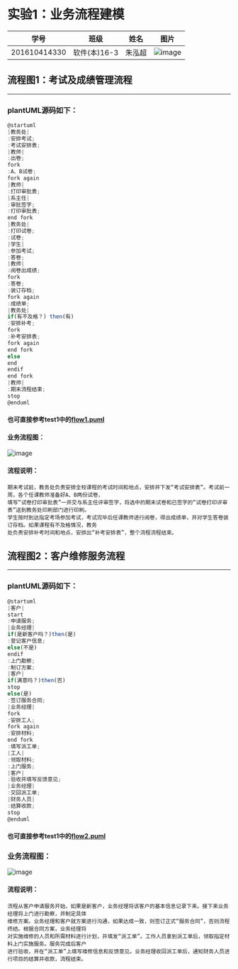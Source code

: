 实验1：业务流程建模
=========================
| 学号         | 班级         | 姓名 | 图片 |
|--------------|--------------|------|------|
| 201610414330 | 软件(本)16-3 | 朱泓超 |![image](https://github.com/z915287285/is_analysis/blob/master/test1/zz.jpg)    |

## 流程图1：考试及成绩管理流程
-------------------------
### plantUML源码如下：
```javascript
@startuml
|教务处|
:安排考试;
:考试安排表;
|教师|
:出卷;
fork
:A、B试卷;
fork again
|教师|
:打印审批表;
|系主任|
:审批签字;
:打印审批表;
end fork
|教务处|
:打印试卷;
:试卷;
|学生|
:参加考试;
:答卷;
|教师|
:阅卷出成绩;
fork
:答卷;
:装订存档;
fork again
:成绩单;
|教务处|
if(有不及格？) then(有)
:安排补考;
fork
:补考安排表;
fork again
end fork
else
end
endif
end fork
|教师|
:期末流程结束;
stop
@enduml

```

#### 也可直接参考test1中的[flow1.puml](https://github.com/z915287285/is_analysis/blob/master/test1/flow1.puml)
#### 业务流程图：
![image](https://github.com/z915287285/is_analysis/blob/master/test1/flow1.png)
#### 流程说明：
```
期末考试前，教务处负责安排全校课程的考试时间和地点，安排并下发“考试安排表”。考试前一周，各个任课教师准备好A、B两份试卷，  
填写“试卷打印审批表”一并交与系主任评审签字，将选中的期末试卷和已签字的“试卷打印评审表”送到教务处印刷部门进行印刷。
学生按时到达指定考场参加考试，考试完毕后任课教师进行阅卷，得出成绩单，并对学生答卷装订存档。如果课程有不及格情况，教务  
处负责安排补考时间和地点，安排出“补考安排表”，整个流程流程结束。  
```
## 流程图2：客户维修服务流程
-----------------------
### plantUML源码如下：
```javascript
@startuml
|客户|
start
:申请服务;
|业务经理|
if(是新客户吗？)then(是)
:登记客户信息;
else(不是)
endif
:上门勘察;
:制订方案;
|客户|
if(满意吗？)then(否)
stop
else(是)
:签订服务合同;
|业务经理|
fork
:安排工人;
fork again
:安排材料;
end fork
:填写派工单;
|工人|
:领取材料;
:上门服务;
|客户|
:验收并填写反馈意见;
|业务经理|
:交回派工单;
|财务人员|
:结算收款;
stop
@enduml
```
#### 也可直接参考test1中的[flow2.puml](https://github.com/z915287285/is_analysis/blob/master/test1/flow2.puml)
### 业务流程图：
![image](https://github.com/z915287285/is_analysis/blob/master/test1/flow2.png)
#### 流程说明：
```
流程从客户申请服务开始，如果是新客户，业务经理将该客户的基本信息记录下来。接下来业务经理将上门进行勘察，并制定具体  
维修方案。业务经理和客户就方案进行沟通，如果达成一致，则签订正式“服务合同”，否则流程终结。根据合同方案，业务经理将  
对实施维修的人员和所需材料进行计划，并填发“派工单”。工作人员拿到派工单后，领取指定材料上门实施服务。服务完成后客户  
进行验收，并在“派工单”上填写维修信息和反馈意见。业务经理收回派工单后，通知财务人员进行项目的结算并收款，流程结束。
```
